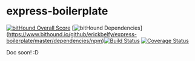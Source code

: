 # express-boilerplate

[![bitHound Overall Score](https://www.bithound.io/github/erickbelfy/express-boilerplate/badges/score.svg)](https://www.bithound.io/github/erickbelfy/express-boilerplate) [![bitHound Dependencies](https://www.bithound.io/github/erickbelfy/express-boilerplate/badges/dependencies.svg)] (https://www.bithound.io/github/erickbelfy/express-boilerplate/master/dependencies/npm)[![Build Status](https://travis-ci.org/erickbelfy/express-boilerplate.svg?branch=master)](https://travis-ci.org/erickbelfy/express-boilerplate) [![Coverage Status](https://coveralls.io/repos/github/erickbelfy/express-boilerplate/badge.svg?branch=master)](https://coveralls.io/github/erickbelfy/express-boilerplate?branch=master)

Doc soon! :D
